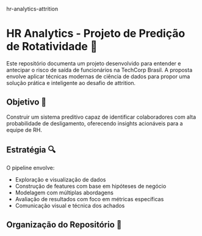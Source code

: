 hr-analytics-attrition

# HR Analytics - Projeto de Predição de Rotatividade 🚀

Este repositório documenta um projeto desenvolvido para entender e antecipar o risco de saída de funcionários na TechCorp Brasil. A proposta envolve aplicar técnicas modernas de ciência de dados para propor uma solução prática e inteligente ao desafio de attrition.

## Objetivo 📌
Construir um sistema preditivo capaz de identificar colaboradores com alta probabilidade de desligamento, oferecendo insights acionáveis para a equipe de RH.

## Estratégia 🔍
O pipeline envolve:
- Exploração e visualização de dados
- Construção de features com base em hipóteses de negócio
- Modelagem com múltiplas abordagens
- Avaliação de resultados com foco em métricas específicas
- Comunicação visual e técnica dos achados

## Organização do Repositório 📁
